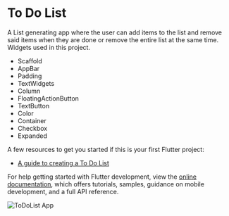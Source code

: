# To Do List

A List generating app where the user can add items to the list and remove said items when they are done or remove the entire list at the same time.
Widgets used in this project.

- Scaffold
- AppBar
- Padding
- TextWidgets
- Column
- FloatingActionButton
- TextButton
- Color
- Container
- Checkbox
- Expanded


A few resources to get you started if this is your first Flutter project:

- [A guide to creating a To Do List](https://nick747.hashnode.dev/flutter-todo-list-app)


For help getting started with Flutter development, view the
[online documentation](https://docs.flutter.dev/), which offers tutorials,
samples, guidance on mobile development, and a full API reference.

![ToDoList App](https://github.com/Liander2/ToDoList/assets/150666994/8c90a1e0-80f6-4e67-96da-d151d18e54a1)
